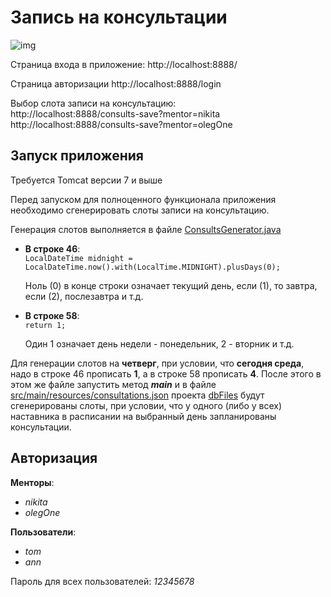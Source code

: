 # Запись на консультации

![img](https://i.imgur.com/4UKqX5K.jpg)

Страница входа в приложение: http://localhost:8888/

Страница авторизации http://localhost:8888/login

Выбор слота записи на консультацию:<br />
http://localhost:8888/consults-save?mentor=nikita <br />
http://localhost:8888/consults-save?mentor=olegOne

## Запуск приложения
Требуется Tomcat версии 7 и выше

Перед запуском для полноценного функционала приложения необходимо сгенерировать слоты записи на консультацию.

Генерация слотов выполняется в файле [ConsultsGenerator.java](https://github.com/pathjava/consult/blob/master/src/main/java/ru/progwards/advanced/business/consults/ConsultsGenerator.java)

- **В строке 46**:<br /> 
   `LocalDateTime midnight = LocalDateTime.now().with(LocalTime.MIDNIGHT).plusDays(0);`

   Ноль (0) в конце строки означает текущий день, если (1), то завтра, если (2), послезавтра и т.д.

- **В строке 58**:<br />
   `return 1;`

   Один 1 означает день недели - понедельник, 2 - вторник и т.д.

Для генерации слотов на **четверг**, при условии, что **сегодня среда**, надо в строке 46 прописать **1**, а в строке 58 прописать **4**. После этого в этом же файле запустить метод _**main**_ и в файле [src/main/resources/consultations.json](https://github.com/pathjava/dbFiles/tree/master/src/main/resources) проекта [dbFiles](https://github.com/pathjava/dbFiles) будут сгенерированы слоты, при условии, что у одного (либо у всех) наставника в расписании на выбранный день запланированы консультации.

## Авторизация
**Менторы**:<br />
* _nikita_<br />
* _olegOne_

**Пользователи**:<br />
* _tom_<br />
* _ann_

Пароль для всех пользователей: _12345678_ 